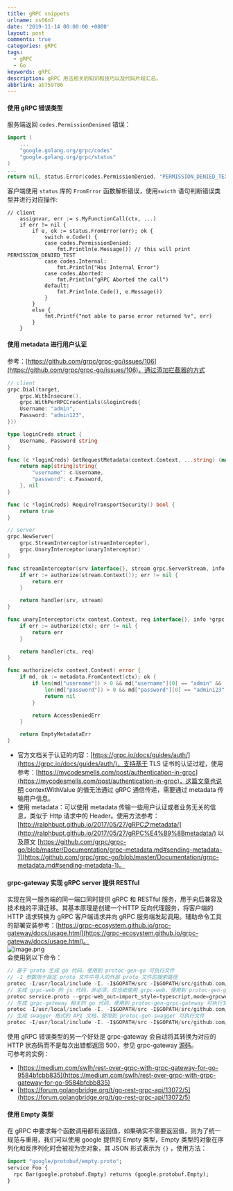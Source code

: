 ```yaml
---
title: gRPC snippets
urlname: xs66n7
date: '2019-11-14 00:00:00 +0800'
layout: post
comments: true
categories: gRPC
tags:
  - gRPC
  - Go
keywords: gRPC
description: gRPC 用法相关的知识和技巧以及代码片段汇总。
abbrlink: ab759786
---
```


<a name="d3l9E"></a>
#### 使用 gRPC 错误类型
服务端返回 `codes.PermissionDenined` 错误：
```go
import (
	...
	"google.golang.org/grpc/codes"
	"google.golang.org/grpc/status"
)
...
return nil, status.Error(codes.PermissionDenied, "PERMISSION_DENIED_TEXT")
```
客户端使用 `status` 库的 `FromError` 函数解析错误，使用`swicth` 语句判断错误类型并进行对应操作:
```
// client
    assignvar, err := s.MyFunctionCall(ctx, ...)
    if err != nil {
        if e, ok := status.FromError(err); ok {
            switch e.Code() {
            case codes.PermissionDenied:
                fmt.Println(e.Message()) // this will print PERMISSION_DENIED_TEST
            case codes.Internal:
                fmt.Println("Has Internal Error")
            case codes.Aborted:
                fmt.Println("gRPC Aborted the call")
            default:
                fmt.Println(e.Code(), e.Message())
            }
        }
        else {
            fmt.Printf("not able to parse error returned %v", err)
        }
    }
```

<a name="82jnK"></a>
#### 使用 metadata 进行用户认证
参考：[https://github.com/grpc/grpc-go/issues/106](https://github.com/grpc/grpc-go/issues/106)，通过添加拦截器的方式
```go
// client
grpc.Dial(target,
    grpc.WithInsecure(),
    grpc.WithPerRPCCredentials(&loginCreds{
    Username: "admin",
    Password: "admin123",
}))

type loginCreds struct {
    Username, Password string
}

func (c *loginCreds) GetRequestMetadata(context.Context, ...string) (map[string]string, error) {
    return map[string]string{
        "username": c.Username,
        "password": c.Password,
    }, nil
}

func (c *loginCreds) RequireTransportSecurity() bool {
    return true
}

// server
grpc.NewServer(
    grpc.StreamInterceptor(streamInterceptor), 
    grpc.UnaryInterceptor(unaryInterceptor)
)

func streamInterceptor(srv interface{}, stream grpc.ServerStream, info *grpc.StreamServerInfo, handler grpc.StreamHandler) error {
    if err := authorize(stream.Context()); err != nil {
        return err
    }

    return handler(srv, stream)
}

func unaryInterceptor(ctx context.Context, req interface{}, info *grpc.UnaryServerInfo, handler grpc.UnaryHandler) (interface{}, error) {
    if err := authorize(ctx); err != nil {
        return err
    }

    return handler(ctx, req)
}

func authorize(ctx context.Context) error {
    if md, ok := metadata.FromContext(ctx); ok {
        if len(md["username"]) > 0 && md["username"][0] == "admin" &&
            len(md["password"]) > 0 && md["password"][0] == "admin123" {
            return nil
        }

        return AccessDeniedErr
    }

    return EmptyMetadataErr
}
```

- 官方文档关于认证的内容：[https://grpc.io/docs/guides/auth/](https://grpc.io/docs/guides/auth/)，支持基于 TLS 证书的认证过程，使用参考：[https://mycodesmells.com/post/authentication-in-grpc](https://mycodesmells.com/post/authentication-in-grpc)，这篇文章也说明 contextWithValue 的值无法通过 gRPC 通信传递，需要通过 metadata 传输用户信息。
- 使用 metadata：可以使用 metadata 传输一些用户认证或者业务无关的信息，类似于 Http 请求中的 Header。使用方法参考： [http://ralphbupt.github.io/2017/05/27/gRPC之metadata/](http://ralphbupt.github.io/2017/05/27/gRPC%E4%B9%8Bmetadata/) 以及原文 [https://github.com/grpc/grpc-go/blob/master/Documentation/grpc-metadata.md#sending-metadata-1](https://github.com/grpc/grpc-go/blob/master/Documentation/grpc-metadata.md#sending-metadata-1)。

<a name="fbI01"></a>
#### grpc-gateway 实现 gRPC server 提供 RESTful
实现在同一服务端的同一端口同时提供 gRPC 和 RESTful 服务，用于向后兼容及技术栈的平滑迁移。其基本原理是创建一个HTTP 反向代理服务，将客户端的 HTTP 请求转换为 gRPC 客户端请求并向 gRPC 服务端发起调用。辅助命令工具的部署安装参考：[https://grpc-ecosystem.github.io/grpc-gateway/docs/usage.html](https://grpc-ecosystem.github.io/grpc-gateway/docs/usage.html)。<br />![image.png](https://cdn.nlark.com/yuque/0/2019/png/182657/1573718382911-c19287bb-bfb6-4d82-8970-00489693b8ad.png#align=left&display=inline&height=369&name=image.png&originHeight=369&originWidth=749&search=&size=52841&status=done&width=749)<br />会使用到以下命令：
```go
// 基于 proto 生成 go 代码，使用到 protoc-gen-go 可执行文件
// -I 参数用于指定 proto 文件中导入的外部 proto 文件的搜索路径
protoc -I/usr/local/include -I. -I$GOPATH/src -I$GOPATH/src/github.com/grpc-ecosystem/grpc-gateway/third_party/googleapis --go_out=plugins=grpc:. service.proto
// 生成 grpc-web 的 js 代码，非必须，仅当欲使用 grpc-web，使用到 protoc-gen-grpc-web 可执行文件
protoc service.proto --grpc-web_out=import_style=typescript,mode=grpcwebtext:./ --js_out=import_style=commonjs:.
// 生成 grpc-gateway 相关的 go 代码，使用到 protoc-gen-grpc-gateway 可执行文件
protoc -I/usr/local/include -I. -I$GOPATH/src -I$GOPATH/src/github.com/grpc-ecosystem/grpc-gateway/third_party/googleapis  --grpc-gateway_out=logtostderr=true:. service.proto
// 生成 swagger 格式的 API 文档，使用到 protoc-gen-swagger 可执行文件
protoc -I/usr/local/include -I. -I$GOPATH/src -I$GOPATH/src/github.com/grpc-ecosystem/grpc-gateway/third_party/googleapis --swagger_out=logtostderr=true:. service.proto
```
使用 gRPC 错误类型的另一个好处是 grpc-gateway 会自动将其转换为对应的 HTTP 状态码而不是每次出错都返回 500，参见 grpc-gateway [源码](https://github.com/grpc-ecosystem/grpc-gateway/blob/master/runtime/errors.go)。<br />可参考的实例：

- [https://medium.com/swlh/rest-over-grpc-with-grpc-gateway-for-go-9584bfcbb835](https://medium.com/swlh/rest-over-grpc-with-grpc-gateway-for-go-9584bfcbb835)
- [https://forum.golangbridge.org/t/go-rest-grpc-api/13072/5](https://forum.golangbridge.org/t/go-rest-grpc-api/13072/5)
<a name="YWS6q"></a>
#### 使用 Empty 类型
在 gRPC 中要求每个函数调用都有返回值，如果确实不需要返回值，则为了统一规范与重用，我们可以使用 google  提供的 Empty 类型，Empty 类型的对象在序列化和反序列化时会被视为空对象，其 JSON 形式表示为 `{}` ，使用方法：
```protobuf
import "google/protobuf/empty.proto";
service Foo {
  rpc Bar(google.protobuf.Empty) returns (google.protobuf.Empty);
}
```


